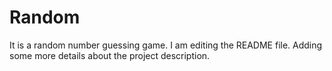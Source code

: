 # Random
It is a random number guessing game. I am editing the README file. Adding some more details about the project description.
